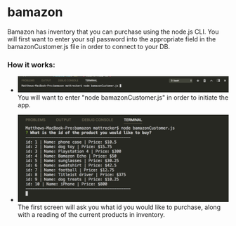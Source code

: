 # bamazon

Bamazon has inventory that you can purchase using the node.js CLI.  You will first want to enter your sql password into the appropriate field in the bamazonCustomer.js file in order to connect to your DB.

### How it works:

* ![Start the program](/images/initial.png)
You will want to enter "node bamazonCustomer.js" in order to initiate the app.

* ![Opening screen](/images/start-screen.png)
The first screen will ask you what id you would like to purchase, along with a reading of the current products in inventory.